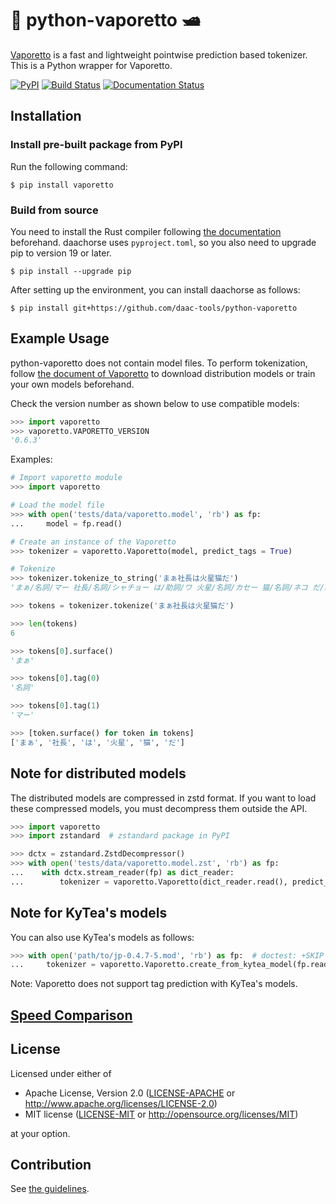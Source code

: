 # 🐍 python-vaporetto 🛥

[Vaporetto](https://github.com/daac-tools/vaporetto) is a fast and lightweight pointwise prediction based tokenizer.
This is a Python wrapper for Vaporetto.

[![PyPI](https://img.shields.io/pypi/v/vaporetto)](https://pypi.org/project/vaporetto/)
[![Build Status](https://github.com/daac-tools/python-vaporetto/actions/workflows/CI.yml/badge.svg)](https://github.com/daac-tools/python-vaporetto/actions)
[![Documentation Status](https://readthedocs.org/projects/python-vaporetto/badge/?version=latest)](https://python-vaporetto.readthedocs.io/en/latest/?badge=latest)

## Installation

### Install pre-built package from PyPI

Run the following command:

```
$ pip install vaporetto
```

### Build from source

You need to install the Rust compiler following [the documentation](https://www.rust-lang.org/tools/install) beforehand.
daachorse uses `pyproject.toml`, so you also need to upgrade pip to version 19 or later.

```
$ pip install --upgrade pip
```

After setting up the environment, you can install daachorse as follows:

```
$ pip install git+https://github.com/daac-tools/python-vaporetto
```

## Example Usage

python-vaporetto does not contain model files.
To perform tokenization, follow [the document of Vaporetto](https://github.com/daac-tools/vaporetto) to download distribution models or train your own models beforehand.

Check the version number as shown below to use compatible models:

```python
>>> import vaporetto
>>> vaporetto.VAPORETTO_VERSION
'0.6.3'

```

Examples:

```python
# Import vaporetto module
>>> import vaporetto

# Load the model file
>>> with open('tests/data/vaporetto.model', 'rb') as fp:
...     model = fp.read()

# Create an instance of the Vaporetto
>>> tokenizer = vaporetto.Vaporetto(model, predict_tags = True)

# Tokenize
>>> tokenizer.tokenize_to_string('まぁ社長は火星猫だ')
'まぁ/名詞/マー 社長/名詞/シャチョー は/助詞/ワ 火星/名詞/カセー 猫/名詞/ネコ だ/助動詞/ダ'

>>> tokens = tokenizer.tokenize('まぁ社長は火星猫だ')

>>> len(tokens)
6

>>> tokens[0].surface()
'まぁ'

>>> tokens[0].tag(0)
'名詞'

>>> tokens[0].tag(1)
'マー'

>>> [token.surface() for token in tokens]
['まぁ', '社長', 'は', '火星', '猫', 'だ']

```

## Note for distributed models

The distributed models are compressed in zstd format. If you want to load these compressed models,
you must decompress them outside the API.

```python
>>> import vaporetto
>>> import zstandard  # zstandard package in PyPI

>>> dctx = zstandard.ZstdDecompressor()
>>> with open('tests/data/vaporetto.model.zst', 'rb') as fp:
...    with dctx.stream_reader(fp) as dict_reader:
...        tokenizer = vaporetto.Vaporetto(dict_reader.read(), predict_tags = True)

```

## Note for KyTea's models

You can also use KyTea's models as follows:

```python
>>> with open('path/to/jp-0.4.7-5.mod', 'rb') as fp:  # doctest: +SKIP
...     tokenizer = vaporetto.Vaporetto.create_from_kytea_model(fp.read())

```

Note: Vaporetto does not support tag prediction with KyTea's models.

## [Speed Comparison](https://github.com/daac-tools/python-vaporetto/wiki/Speed-Comparison)

## License

Licensed under either of

 * Apache License, Version 2.0
   ([LICENSE-APACHE](LICENSE-APACHE) or http://www.apache.org/licenses/LICENSE-2.0)
 * MIT license
   ([LICENSE-MIT](LICENSE-MIT) or http://opensource.org/licenses/MIT)

at your option.

## Contribution

See [the guidelines](./CONTRIBUTING.md).
